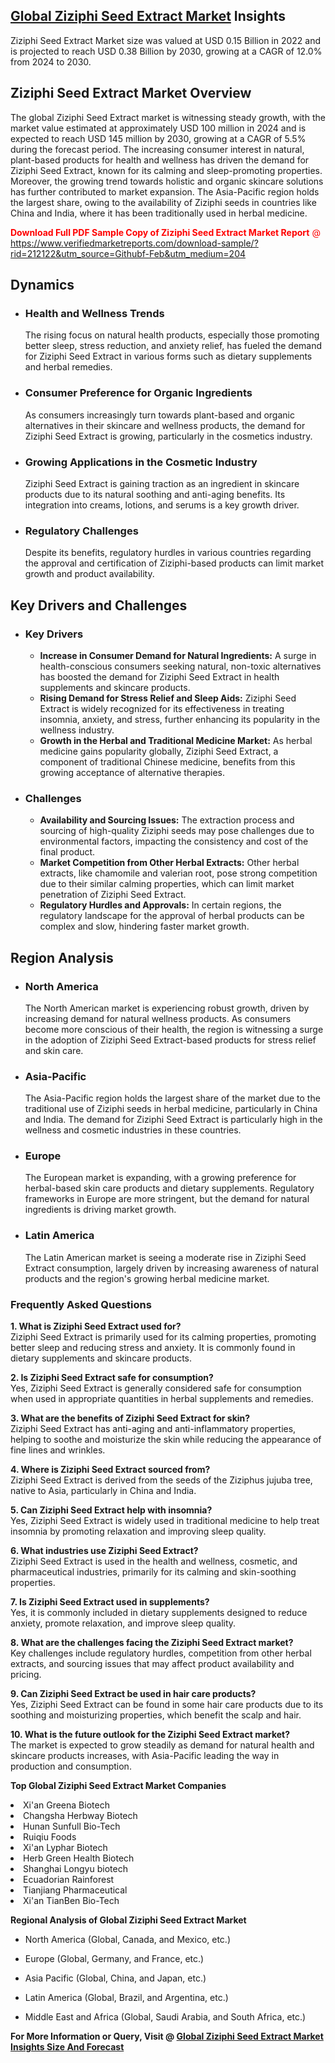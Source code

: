 <h2><a href="https://www.verifiedmarketreports.com/download-sample/?rid=212122&amp;utm_source=Githubf&amp;utm_medium=204" target="_blank">Global Ziziphi Seed Extract Market</a> Insights</h2><p>Ziziphi Seed Extract Market size was valued at USD 0.15 Billion in 2022 and is projected to reach USD 0.38 Billion by 2030, growing at a CAGR of 12.0% from 2024 to 2030.</p><p> <h2>Ziziphi Seed Extract Market Overview</h2> <p>The global Ziziphi Seed Extract market is witnessing steady growth, with the market value estimated at approximately USD 100 million in 2024 and is expected to reach USD 145 million by 2030, growing at a CAGR of 5.5% during the forecast period. The increasing consumer interest in natural, plant-based products for health and wellness has driven the demand for Ziziphi Seed Extract, known for its calming and sleep-promoting properties. Moreover, the growing trend towards holistic and organic skincare solutions has further contributed to market expansion. The Asia-Pacific region holds the largest share, owing to the availability of Ziziphi seeds in countries like China and India, where it has been traditionally used in herbal medicine. <p><span class=""><span style="color: #ff0000;"><strong>Download Full PDF Sample Copy of Ziziphi Seed Extract Market Report</strong> @ </span><a href="https://www.verifiedmarketreports.com/download-sample/?rid=212122&amp;utm_source=Githubf-Feb&amp;utm_medium=204" target="_blank">https://www.verifiedmarketreports.com/download-sample/?rid=212122&amp;utm_source=Githubf-Feb&amp;utm_medium=204</a></span></p> <h2>Dynamics</h2> <ul> <li><h3>Health and Wellness Trends</h3> The rising focus on natural health products, especially those promoting better sleep, stress reduction, and anxiety relief, has fueled the demand for Ziziphi Seed Extract in various forms such as dietary supplements and herbal remedies.</li> <li><h3>Consumer Preference for Organic Ingredients</h3> As consumers increasingly turn towards plant-based and organic alternatives in their skincare and wellness products, the demand for Ziziphi Seed Extract is growing, particularly in the cosmetics industry.</li> <li><h3>Growing Applications in the Cosmetic Industry</h3> Ziziphi Seed Extract is gaining traction as an ingredient in skincare products due to its natural soothing and anti-aging benefits. Its integration into creams, lotions, and serums is a key growth driver.</li> <li><h3>Regulatory Challenges</h3> Despite its benefits, regulatory hurdles in various countries regarding the approval and certification of Ziziphi-based products can limit market growth and product availability.</li> </ul> <h2>Key Drivers and Challenges</h2> <ul> <li><h3>Key Drivers</h3> <ul> <li><strong>Increase in Consumer Demand for Natural Ingredients:</strong> A surge in health-conscious consumers seeking natural, non-toxic alternatives has boosted the demand for Ziziphi Seed Extract in health supplements and skincare products.</li> <li><strong>Rising Demand for Stress Relief and Sleep Aids:</strong> Ziziphi Seed Extract is widely recognized for its effectiveness in treating insomnia, anxiety, and stress, further enhancing its popularity in the wellness industry.</li> <li><strong>Growth in the Herbal and Traditional Medicine Market:</strong> As herbal medicine gains popularity globally, Ziziphi Seed Extract, a component of traditional Chinese medicine, benefits from this growing acceptance of alternative therapies.</li> </ul> </li> <li><h3>Challenges</h3> <ul> <li><strong>Availability and Sourcing Issues:</strong> The extraction process and sourcing of high-quality Ziziphi seeds may pose challenges due to environmental factors, impacting the consistency and cost of the final product.</li> <li><strong>Market Competition from Other Herbal Extracts:</strong> Other herbal extracts, like chamomile and valerian root, pose strong competition due to their similar calming properties, which can limit market penetration of Ziziphi Seed Extract.</li> <li><strong>Regulatory Hurdles and Approvals:</strong> In certain regions, the regulatory landscape for the approval of herbal products can be complex and slow, hindering faster market growth.</li> </ul> </li> </ul> <h2>Region Analysis</h2> <ul> <li><h3>North America</h3> The North American market is experiencing robust growth, driven by increasing demand for natural wellness products. As consumers become more conscious of their health, the region is witnessing a surge in the adoption of Ziziphi Seed Extract-based products for stress relief and skin care.</li> <li><h3>Asia-Pacific</h3> The Asia-Pacific region holds the largest share of the market due to the traditional use of Ziziphi seeds in herbal medicine, particularly in China and India. The demand for Ziziphi Seed Extract is particularly high in the wellness and cosmetic industries in these countries.</li> <li><h3>Europe</h3> The European market is expanding, with a growing preference for herbal-based skin care products and dietary supplements. Regulatory frameworks in Europe are more stringent, but the demand for natural ingredients is driving market growth.</li> <li><h3>Latin America</h3> The Latin American market is seeing a moderate rise in Ziziphi Seed Extract consumption, largely driven by increasing awareness of natural products and the region's growing herbal medicine market.</li> </ul> <h3>Frequently Asked Questions</h3> <p><strong>1. What is Ziziphi Seed Extract used for?</strong><br> Ziziphi Seed Extract is primarily used for its calming properties, promoting better sleep and reducing stress and anxiety. It is commonly found in dietary supplements and skincare products.</p> <p><strong>2. Is Ziziphi Seed Extract safe for consumption?</strong><br> Yes, Ziziphi Seed Extract is generally considered safe for consumption when used in appropriate quantities in herbal supplements and remedies.</p> <p><strong>3. What are the benefits of Ziziphi Seed Extract for skin?</strong><br> Ziziphi Seed Extract has anti-aging and anti-inflammatory properties, helping to soothe and moisturize the skin while reducing the appearance of fine lines and wrinkles.</p> <p><strong>4. Where is Ziziphi Seed Extract sourced from?</strong><br> Ziziphi Seed Extract is derived from the seeds of the Ziziphus jujuba tree, native to Asia, particularly in China and India.</p> <p><strong>5. Can Ziziphi Seed Extract help with insomnia?</strong><br> Yes, Ziziphi Seed Extract is widely used in traditional medicine to help treat insomnia by promoting relaxation and improving sleep quality.</p> <p><strong>6. What industries use Ziziphi Seed Extract?</strong><br> Ziziphi Seed Extract is used in the health and wellness, cosmetic, and pharmaceutical industries, primarily for its calming and skin-soothing properties.</p> <p><strong>7. Is Ziziphi Seed Extract used in supplements?</strong><br> Yes, it is commonly included in dietary supplements designed to reduce anxiety, promote relaxation, and improve sleep quality.</p> <p><strong>8. What are the challenges facing the Ziziphi Seed Extract market?</strong><br> Key challenges include regulatory hurdles, competition from other herbal extracts, and sourcing issues that may affect product availability and pricing.</p> <p><strong>9. Can Ziziphi Seed Extract be used in hair care products?</strong><br> Yes, Ziziphi Seed Extract can be found in some hair care products due to its soothing and moisturizing properties, which benefit the scalp and hair.</p> <p><strong>10. What is the future outlook for the Ziziphi Seed Extract market?</strong><br> The market is expected to grow steadily as demand for natural health and skincare products increases, with Asia-Pacific leading the way in production and consumption.</p> </p><p><strong>Top Global Ziziphi Seed Extract Market Companies</strong></p><div data-test-id=""><p><li>Xi'an Greena Biotech</li><li> Changsha Herbway Biotech</li><li> Hunan Sunfull Bio-Tech</li><li> Ruiqiu Foods</li><li> Xi'an Lyphar Biotech</li><li> Herb Green Health Biotech</li><li> Shanghai Longyu biotech</li><li> Ecuadorian Rainforest</li><li> Tianjiang Pharmaceutical</li><li> Xi'an TianBen Bio-Tech</li></p><div><strong>Regional Analysis of&nbsp;Global Ziziphi Seed Extract Market</strong></div><ul><li dir="ltr"><p dir="ltr">North America&nbsp;(Global, Canada, and Mexico, etc.)</p></li><li dir="ltr"><p dir="ltr">Europe (Global, Germany, and France, etc.)</p></li><li dir="ltr"><p dir="ltr">Asia Pacific&nbsp;(Global, China, and Japan, etc.)</p></li><li dir="ltr"><p dir="ltr">Latin America&nbsp;(Global, Brazil, and Argentina, etc.)</p></li><li dir="ltr">Middle East and Africa&nbsp;(Global, Saudi Arabia, and South Africa, etc.)</li></ul><p><strong>For More Information or Query, Visit @&nbsp;</strong><strong><a href="https://www.verifiedmarketreports.com/product/ziziphi-seed-extract-market/?utm_source=Githubf&amp;utm_medium=204" target="_blank">Global Ziziphi Seed Extract Market Insights Size And Forecast</a></strong></p></div>
